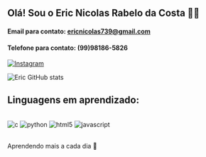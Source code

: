 ## Olá! Sou o Eric Nicolas Rabelo da Costa 🚀🫡

#### Email para contato: ericnicolas739@gmail.com
#### Telefone para contato: (99)98186-5826


[![Instagram](https://img.shields.io/badge/Instagram-E4405F?style=for-the-badge&logo=instagram&logoColor=white)](instagram.com/ericnicolas739/)

![Eric GitHub stats](https://github-readme-stats.vercel.app/api?username=EricNRCOSTA&show_icons=true&theme=radical)

## Linguagens em aprendizado:

<div style="display: inlane_block"><br/>
    <img aling="center" alt="c" src="https://img.shields.io/badge/C-00599C?style=for-the-badge&logo=c&logoColor=white"/>
    <img aling="center" alt="python" src="https://img.shields.io/badge/Python-3776AB?style=for-the-badge&logo=python&logoColor=white"/>
    <img aling="center" alt="html5" src="https://img.shields.io/badge/HTML5-E34F26?style=for-the-badge&logo=html5&logoColor=white"/>
    <img aling="center" alt="javascript" src="https://img.shields.io/badge/JavaScript-323330?style=for-the-badge&logo=javascript&logoColor=F7DF1E"/>
</div><br/>

Aprendendo mais a cada dia 👾

